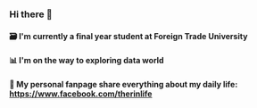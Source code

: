 ### Hi there 👋
#### 🗃 I'm currently a final year student at Foreign Trade University
#### 📊 I'm on the way to exploring data world 
#### 💬 My personal fanpage share everything about my daily life: https://www.facebook.com/therinlife
   
<!--
**rinthuy/rinthuy** is a ✨ _special_ ✨ repository because its `README.md` (this file) appears on your GitHub profile.

Here are some ideas to get you started:

- 🔭 I’m currently working on ...
- 🌱 I’m currently learning ...
- 👯 I’m looking to collaborate on ...
- 🤔 I’m looking for help with ...
- Ask me about ...
- 📫 How to reach me: ...
- 😄 Pronouns: ...
- ⚡ Fun fact: ...
-->
